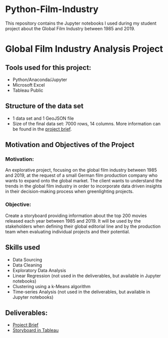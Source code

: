 # Python-Film-Industry
This repository contains the Jupyter notebooks I used during my student project about the Global Film Industry between 1985 and 2019.

# Global Film Industry Analysis Project
## Tools used for this project:
* Python/Anaconda/Jupyter
* Microsoft Excel
* Tableau Public
## Structure of the data set
* 1 data set and 1 GeoJSON file
* Size of the final data set: 7000 rows, 14 columns.
More information can be found in the [project brief](https://drive.google.com/file/d/1S-5qFRrm9-zNXSQyjhvI0MlLSvt1Pcqx/view?usp=sharing). 


## Motivation and Objectives of the Project 

### Motivation:
An explorative project, focusing on the global film industry between 1985 and 2019, at the request of a small German film production company who wants to expand onto the global market. The client wants to understand the trends in the global film industry in order to incorporate data driven insights in their decision-making process when greenlighting projects.

### Objective:
Create a storyboard providing information about the top 200 movies released each year between 1985 and 2019.
It will be used by the stakeholders when defining their global editorial line and by the production team when evaluating individual projects and their potential.

## Skills used
* Data Sourcing
* Data Cleaning
* Exploratory Data Analysis
* Linear Regression (not used in the deliverables, but available in Jupyter notebooks)
* Clustering using a k-Means algorithm
* Time-series Analysis (not used in the deliverables, but available in Jupyter notebooks)
  
## Deliverables:
* [Project Brief](https://drive.google.com/file/d/1S-5qFRrm9-zNXSQyjhvI0MlLSvt1Pcqx/view?usp=sharing)
* [Storyboard in Tableau](https://public.tableau.com/views/6_7_17093948063330/Story1?:language=fr-FR&publish=yes&:sid=4C43CCF0A17E475C8764470A63631B80-0:0&:display_count=n&:origin=viz_share_link)
